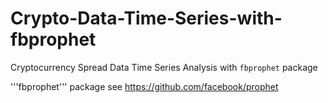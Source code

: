 # Crypto-Data-Time-Series-with-fbprophet
Cryptocurrency Spread Data Time Series Analysis with ```fbprophet``` package

'''fbprophet''' package see https://github.com/facebook/prophet

